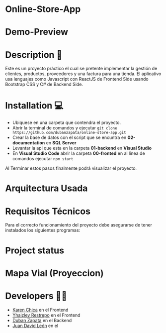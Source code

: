# Online-Store-App  
# Demo-Preview
# Description 📝
Este es un proyecto práctico el cual se pretente implementar la gestión de clientes, productos, proveedores y una factura para una tienda. El aplicativo
usa lenguajes como Javascript con ReactJS de Frontend Side usando Bootstrap CSS y C# de Backend Side.


# Installation 💻
- Ubiquese en una carpeta que contendra el proyecto.
- Abrir la terminal de comandos y ejecutar `git clone https://github.com/dubanzapata/online-store-app.git`
- Crear la base de datos con el script que se encuntra en **02-documentation** en **SQL Server**
- Levantar la api que esta en la carpeta **01-backend** en **Visual Studio**
- En **Visual Studio Code** abrir la carpeta **00-fronted** en al linea de comandos ejecutar `npm start`

Al Terminar estos pasos finalmente podrá visualizar el proyecto. 

# Arquitectura Usada

# Requisitos Técnicos 
Para el correcto funcionamiento del proyecto debe asegurarse de tener instalados los siguientes programas:



# Project status
# Mapa Vial (Proyeccion)

# Developers 👨‍💻
- [Karen Chica](https://github.com/chicakaren) en el Frontend
- [Yhaizley Restrepo](https://github.com/RestrepoYHZY) en el Frontend
- [Duban Zapata](https://github.com/dubanzapata) en el Backend
- [Juan David León](https://github.com/JuanDaVinc) en el 

